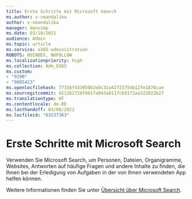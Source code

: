 ```yaml
---
title: Erste Schritte mit Microsoft Search
ms.author: v-smandalika
author: v-smandalika
manager: dansimp
ms.date: 03/19/2021
audience: Admin
ms.topic: article
ms.service: o365-administration
ROBOTS: NOINDEX, NOFOLLOW
ms.localizationpriority: high
ms.collection: Adm_O365
ms.custom:
- "9290"
- "9005423"
ms.openlocfilehash: 77316f433050b2e8c31a42725754b12fe1876cae
ms.sourcegitcommit: d11262728f0617a843a0117cb5172aa322022b27
ms.translationtype: HT
ms.contentlocale: de-DE
ms.lasthandoff: 03/08/2022
ms.locfileid: "63237363"
---
```

# <a name="get-started-with-microsoft-search"></a>Erste Schritte mit Microsoft Search

Verwenden Sie Microsoft Search, um Personen, Dateien, Organigramme, Websites, Antworten auf häufige Fragen und andere Inhalte zu finden, die Ihnen bei der Erledigung von Aufgaben in der von Ihnen verwendeten App helfen können.

Weitere Informationen finden Sie unter [Übersicht über Microsoft Search](https://docs.microsoft.com/microsoftsearch/overview-microsoft-search).